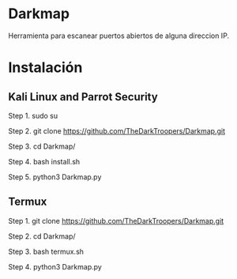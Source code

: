 # Darkmap
Herramienta para escanear puertos abiertos de alguna direccion IP.

# Instalación

## Kali Linux and Parrot Security
Step 1. sudo su

Step 2. git clone https://github.com/TheDarkTroopers/Darkmap.git

Step 3. cd Darkmap/

Step 4. bash install.sh

Step 5. python3 Darkmap.py

## Termux

Step 1. git clone https://github.com/TheDarkTroopers/Darkmap.git

Step 2. cd Darkmap/

Step 3. bash termux.sh

Step 4. python3 Darkmap.py

